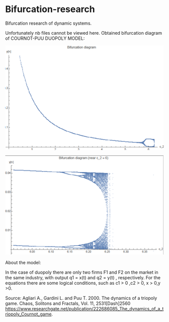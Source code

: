 # Bifurcation-research
Bifurcation research of dynamic systems.

Unfortunately nb files cannot be viewed here. 
Obtained bifurcation diagram of COURNOT-PUU DUOPOLY MODEL:


![alt text](https://github.com/EkaterinaO/Bifurcation-research/blob/master/bifurcation.png)

![alt text](https://github.com/EkaterinaO/Bifurcation-research/blob/master/bifurcation2.png)

About the model:
 
In the case of duopoly there are only two firms F1  and F2  on the market in the same industry,
with output q1 = x(t)  and q2 = y(t) , respectively. For the equations there are some logical conditions, such as 
с1 > 0 ,с2 > 0, х > 0,у >0.

Source: Agliari A., Gardini L. and Puu T. 2000. The dynamics
of a triopoly game. Chaos, Solitons and Fractals, Vol. 11,
2531\[Dash]2560
https://www.researchgate.net/publication/222686085_The_dynamics_of_a_triopoly_Cournot_game.
 
